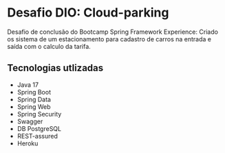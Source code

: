 # Desafio DIO: Cloud-parking

Desafio de conclusão do Bootcamp Spring Framework Experience:
Criado os sistema de um estacionamento para cadastro de carros na entrada e saída com o calculo da tarifa.

## Tecnologias utlizadas
- Java 17
- Spring Boot
- Spring Data
- Spring Web
- Spring Security
- Swagger
- DB PostgreSQL
- REST-assured 
- Heroku





